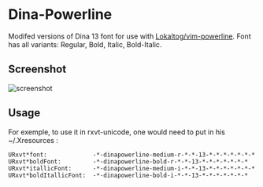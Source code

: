 Dina-Powerline
==============

Modifed versions of Dina 13 font for use  with [Lokaltog/vim-powerline](https://github.com/Lokaltog/vim-powerline).
Font has all variants: Regular, Bold, Italic, Bold-Italic.

Screenshot
----------

![screenshot](http://i.imgur.com/GwHTF.png)

Usage
-----

For exemple, to use it in rxvt-unicode, one would need to put in his ~/.Xresources :

    URxvt*font:             -*-dinapowerline-medium-r-*-*-13-*-*-*-*-*-*-*
    URxvt*boldFont:         -*-dinapowerline-bold-r-*-*-13-*-*-*-*-*-*-*
    URxvt*itallicFont:      -*-dinapowerline-medium-i-*-*-13-*-*-*-*-*-*-*
    URxvt*boldItallicFont:  -*-dinapowerline-bold-i-*-*-13-*-*-*-*-*-*-*

